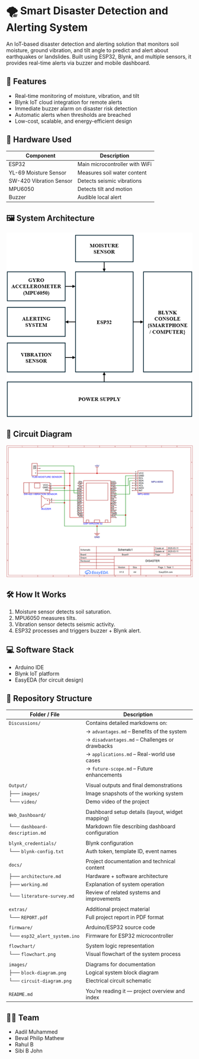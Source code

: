 # 🌪️ Smart Disaster Detection and Alerting System

An IoT-based disaster detection and alerting solution that monitors soil moisture, ground vibration, and tilt angle to predict and alert about earthquakes or landslides. Built using ESP32, Blynk, and multiple sensors, it provides real-time alerts via buzzer and mobile dashboard.

## 🚀 Features

- Real-time monitoring of moisture, vibration, and tilt
- Blynk IoT cloud integration for remote alerts
- Immediate buzzer alarm on disaster risk detection
- Automatic alerts when thresholds are breached
- Low-cost, scalable, and energy-efficient design

## 🧰 Hardware Used

| Component              | Description                     |
|------------------------|---------------------------------|
| ESP32                  | Main microcontroller with WiFi  |
| YL-69 Moisture Sensor  | Measures soil water content     |
| SW-420 Vibration Sensor| Detects seismic vibrations      |
| MPU6050                | Detects tilt and motion         |
| Buzzer                 | Audible local alert             |

## 🖼️ System Architecture

![System Architecture](images/BLOCKDIAGRAM.png)

## 🔧 Circuit Diagram

![Circuit Diagram](images/CIRCUITDIAGRAM.png)

## 🛠️ How It Works

1. Moisture sensor detects soil saturation.
2. MPU6050 measures tilts.
3. Vibration sensor detects seismic activity.
4. ESP32 processes and triggers buzzer + Blynk alert.

## 💻 Software Stack

- Arduino IDE
- Blynk IoT platform
- EasyEDA (for circuit design)

## 📂 Repository Structure

| Folder / File            | Description                                                                 |
|--------------------------|-----------------------------------------------------------------------------|
| `Discussions/`           | Contains detailed markdowns on:                                             |
|                          | → `advantages.md` – Benefits of the system                                  |
|                          | → `disadvantages.md` – Challenges or drawbacks                              |
|                          | → `applications.md` – Real-world use cases                                  |
|                          | → `future-scope.md` – Future enhancements                                   |
|                          |                                                                             |
| `Output/`                | Visual outputs and final demonstrations                                     |
| ├── `images/`            | Image snapshots of the working system                                       |
| └── `video/`             | Demo video of the project                                                   |
|                          |                                                                             |
| `Web_Dashboard/`         | Dashboard setup details (layout, widget mapping)                           |
| └── `dashboard-description.md` | Markdown file describing dashboard configuration                     |
|                          |                                                                             |
| `blynk_credentials/`     | Blynk configuration                                                         |
| └── `blynk-config.txt`   | Auth token, template ID, event names                                       |
|                          |                                                                             |
| `docs/`                  | Project documentation and technical content                                |
| ├── `architecture.md`    | Hardware + software architecture                                            |
| ├── `working.md`         | Explanation of system operation                                             |
| └── `literature-survey.md` | Review of related systems and improvements                              |
|                          |                                                                             |
| `extras/`                | Additional project material                                                 |
| └── `REPORT.pdf`         | Full project report in PDF format                                           |
|                          |                                                                             |
| `firmware/`              | Arduino/ESP32 source code                                                   |
| └── `esp32_alert_system.ino` | Firmware for ESP32 microcontroller                                     |
|                          |                                                                             |
| `flowchart/`             | System logic representation                                                 |
| └── `flowchart.png`      | Visual flowchart of the system process                                      |
|                          |                                                                             |
| `images/`                | Diagrams for documentation                                                  |
| ├── `block-diagram.png`  | Logical system block diagram                                                |
| └── `circuit-diagram.png`| Electrical circuit schematic                                                |
|                          |                                                                             |
| `README.md`              | You’re reading it — project overview and index                              |



## 👨‍💻 Team

- Aadil Muhammed  
- Beval Philip Mathew  
- Rahul B  
- Sibi B John  


